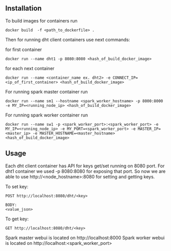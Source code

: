 ## Installation

To build images for containers run
```
docker build  -f <path_to_dockerfile> .
```

Then for running dht client containers use next commands:

for first container
```
docker run --name dht1 -p 8080:8080 <hash_of_build_docker_image>
```

for each next container
```
docker run --name <container_name ex. dht2> -e CONNECT_IP=<ip_of_first_container> <hash_of_build_docker_image>
```

For running spark master container run
```
docker run --name sm1 --hostname <spark_worker_hostname> -p 8000:8000 -e MY_IP=<running_node_ip> <hash_of_build_docker_image>
```

For running spark worker container run
```
docker run --name sw1 -p <spark_worker_port>:<spark_worker_port> -e MY_IP=<running_node_ip> -e MY_PORT=<spark_worker_port> -e MASTER_IP=<master_ip> -e MASTER_HOSTNAME=<master_hostname> <hash_of_build_docker_image>
```

## Usage

Each dht client container has API for keys get/set running on 8080 port. For dht1 container we used -p 8080:8080 for exposing that port. So now we are able to use http://<node_hostname>:8080 for setting and getting keys.

To set key:
```
POST http://localhost:8080/dht/<key>

BODY:
<value_json>
```

To get key:
```
GET http://localhost:8080/dht/<key>
```

Spark master webui is located on http://localhost:8000
Spark worker webui is located on http://localhost:<spark_worker_port>